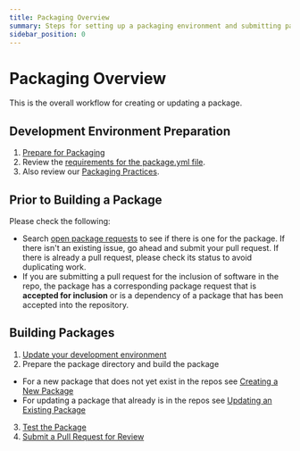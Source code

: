 ```yaml
---
title: Packaging Overview
summary: Steps for setting up a packaging environment and submitting packages
sidebar_position: 0
---
```


# Packaging Overview

This is the overall workflow for creating or updating a package.

## Development Environment Preparation

1. [Prepare for Packaging](prepare-for-packaging.md)
2. Review the [requirements for the package.yml file](docs/packaging/package.yml.md).
3. Also review our [Packaging Practices](docs/packaging/packaging-practices.md).

## Prior to Building a Package

Please check the following:

- Search [open package requests](https://github.com/getsolus/packages/issues?q=label%3A%22Package+Request%22) to see if there is one for the package. If there isn't an existing issue, go ahead and submit your pull request. If there is already a pull request, please check its status to avoid duplicating work.
- If you are submitting a pull request for the inclusion of software in the repo, the package has a corresponding package request that is **accepted for inclusion** or is a dependency of a package that has been accepted into the repository.

## Building Packages

1. [Update your development environment](update-dev-environment.md)
2. Prepare the package directory and build the package
  * For a new package that does not yet exist in the repos see [Creating a New Package](creating-a-new-package.md)
  * For updating a package that already is in the repos see [Updating an Existing Package](updating-an-existing-package.md)
3. [Test the Package](testing-a-package.md)
4. [Submit a Pull Request for Review](submitting-a-pull-request.md)
